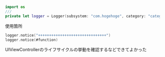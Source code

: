 ```Swift
import os
///
private let logger = Logger(subsystem: "com.hogehoge", category: "category")
```


使用箇所
```swift
logger.notice("+++++++++++++++++++++++++++++++")
logger.notice(#function)
```

UIViewControllerのライフサイクルの挙動を確認するなどできてよかった
